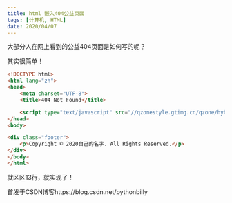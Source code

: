```yaml
---
title: html 嵌入404公益页面
tags: [计算机, HTML]
date: 2020/04/07
---
```

大部分人在网上看到的公益404页面是如何写的呢？


其实很简单！
```html
<!DOCTYPE html>
<html lang="zh">
<head>
    <meta charset="UTF-8">
    <title>404 Not Found</title>

    <script type="text/javascript" src="//qzonestyle.gtimg.cn/qzone/hybrid/app/404/search_children.js" charset="utf-8" homePageUrl="自己的网站地址" homePageName="回到我的主页"></script>
</head>
<body>

<div class="footer">
    <p>Copyright © 2020自己的名字. All Rights Reserved.</p>
</div>
</body>
</html>
```

就区区13行，就实现了！

首发于CSDN博客https://blog.csdn.net/pythonbilly